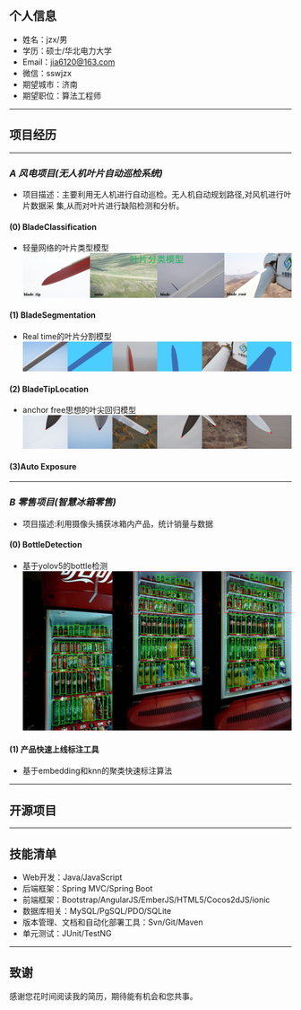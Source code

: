 ## 个人信息
- 姓名：jzx/男 
- 学历：硕士/华北电力大学
- Email：jia6120@163.com
- 微信：sswjzx
- 期望城市：济南 
- 期望职位：算法工程师

---

## 项目经历 

---    
### *A 风电项目(无人机叶片自动巡检系统)*
- 项目描述：主要利用无人机进行自动巡检。无人机自动规划路径,对风机进行叶片数据采
集,从而对叶片进行缺陷检测和分析。
#### (0) BladeClassification
- 轻量网络的叶片类型模型
![avatar](./images/blade_classification.jpg)  
#### (1) BladeSegmentation
- Real time的叶片分割模型
![avatar](./images/blade_segmentation.png)
#### (2) BladeTipLocation
- anchor free思想的叶尖回归模型
![avatar](./images/blade_tip_location.png)

#### (3)Auto Exposure

---    


### *B 零售项目(智慧冰箱零售)*

- 项目描述:利用摄像头捕获冰箱内产品，统计销量与数据
#### (0) BottleDetection
- 基于yolov5的bottle检测
![avatar](./images/bottle_detection.png)  
#### (1) 产品快速上线标注工具
- 基于embedding和knn的聚类快速标注算法
---    

## 开源项目

---    

## 技能清单

- Web开发：Java/JavaScript
- 后端框架：Spring MVC/Spring Boot
- 前端框架：Bootstrap/AngularJS/EmberJS/HTML5/Cocos2dJS/ionic
- 数据库相关：MySQL/PgSQL/PDO/SQLite
- 版本管理、文档和自动化部署工具：Svn/Git/Maven
- 单元测试：JUnit/TestNG
      
---      
## 致谢
感谢您花时间阅读我的简历，期待能有机会和您共事。
